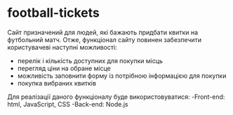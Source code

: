 # football-tickets
Сайт призначений для людей, які бажають придбати квитки на футбольний матч. Отже, функціонал сайту повинен забезпечити користувачеві наступні можливості:
- перелік і кількість доступних для покупки місць
- перегляд ціни на обране місце
- можливість заповнити форму із потрібною інформацією для покупки
- покупка вибраних квитків

Для реалізації даного функціоналу буде використовуватися:
-Front-end: html, JavaScript, CSS
-Back-end: Node.js

